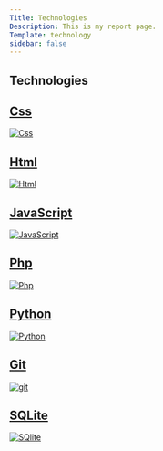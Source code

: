 ```yaml
---
Title: Technologies
Description: This is my report page.
Template: technology
sidebar: false
---
```


<link href="https://fonts.googleapis.com/css2?family=Poor+Story&display=swap" rel="stylesheet">

<!-- <div class="container">  -->
<div class="title-box">
<h2>Technologies</h2>
</div>

<div class="tech-box css">
<a href = "%base_url%/technology/css"><h2>Css </h2><img src="%base_url%/assets/img/css.jpg" alt="Css"></a>
</div>

<div class="tech-box html">
<a href = "%base_url%/technology/html"><h2>Html </h2><img src="%base_url%/assets/img/html.jpg" alt="Html"></a>
</div>

<div class="tech-box js">
<a href = "%base_url%/technology/javascript"><h2>JavaScript </h2><img src="%base_url%/assets/img/js.jpg" alt="JavaScript"></a>
</div>

<div class="tech-box php">
<a href = "%base_url%/technology/php"><h2>Php</h2><img src="%base_url%/assets/img/php.jpg" alt="Php"></a>
</div>

<div class="tech-box python">
<a href = "%base_url%/technology/python"><h2>Python </h2><img src="%base_url%/assets/img/python.jpg" alt="Python"></a>
</div>

<div class="tech-box git">
<a href = "%base_url%/technology/git"><h2>Git </h2><img src="%base_url%/assets/img/git.jpg" alt="git"></a>
</div>

<div class="tech-box sqlite">
<a href = "%base_url%/technology/sqlite"><h2>SQLite </h2><img src="%base_url%/assets/img/sqlite.jpg" alt="SQlite"></a>
</div>
<!-- <div class="mepic"> <img  src="./assets/img/mepic.jpg" alt="alt text" title="Title" /> -->
</div>

<!-- </div> -->